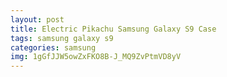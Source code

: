 ```yaml
---
layout: post
title: Electric Pikachu Samsung Galaxy S9 Case
tags: samsung galaxy s9
categories: samsung
img: 1gGfJJW5owZxFKO8B-J_MQ9ZvPtmVD8yV
---
```

